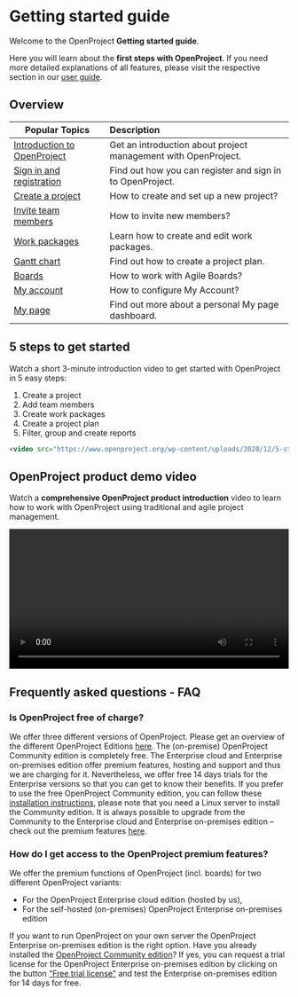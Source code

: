 

# Getting started guide

Welcome to the OpenProject **Getting started guide**.

Here you will learn about the **first steps with OpenProject**. If you need more detailed explanations of all features, please visit the respective section in our [user guide](../user-guide/).

## Overview

| Popular Topics                                          | Description                                                  |
| ------------------------------------------------------- | :----------------------------------------------------------- |
| [Introduction to OpenProject](openproject-introduction) | Get an introduction about project management with OpenProject. |
| [Sign in and registration](sign-in-registration)        | Find out how you can register and sign in to OpenProject.    |
| [Create a project](projects)                            | How to create and set up a new project?                      |
| [Invite team members](invite-members)                   | How to invite new members?                                   |
| [Work packages](work-packages-introduction)             | Learn how to create and edit work packages.                  |
| [Gantt chart](gantt-chart-introduction)                 | Find out how to create a project plan.                       |
| [Boards](boards-introduction)                           | How to work with Agile Boards?                               |
| [My account](my-account)                                | How to configure My Account?                                 |
| [My page](my-page)                                      | Find out more about a personal My page dashboard.            |

## 5 steps to get started

Watch a short 3-minute introduction video to get started with OpenProject in 5 easy steps:

1. Create a project
2. Add team members
3. Create work packages
4. Create a project plan
5. Filter, group and create reports

```html
<video src="https://www.openproject.org/wp-content/uploads/2020/12/5-steps-to-get-started-with-OpenProject.mp4" type="video/mp4" controls="" style="width:100%"></video>
```

## OpenProject product demo video

Watch a **comprehensive OpenProject product introduction** video to learn how to work with OpenProject using traditional and agile project management. 

<video src="https://www.openproject.org/wp-content/uploads/2020/12/OpenProject-product-demo-webinar-2.mp4" type="video/mp4" controls="" style="width:100%"></video>

## Frequently asked questions - FAQ


### Is OpenProject free of charge?

We offer three different versions of OpenProject. Please get an overview of the different OpenProject Editions [here](https://www.openproject.org/pricing/). The (on-premise) OpenProject Community edition is completely free. The Enterprise cloud and Enterprise on-premises edition offer premium features, hosting and support and thus we are charging for it. Nevertheless, we offer free 14 days trials for the Enterprise versions so that you can get to know their benefits. If you prefer to use the free OpenProject Community edition, you can follow these [installation instructions](https://www.openproject.org/download-and-installation/), please note that you need a Linux server to install the Community edition. It is always possible to upgrade from the Community to the Enterprise cloud and Enterprise on-premises edition – check out the premium features [here](https://www.openproject.org/enterprise-edition/).


### How do I get access to the OpenProject premium features?

We offer the premium functions of OpenProject (incl. boards) for two different OpenProject variants:
* For the OpenProject Enterprise cloud edition (hosted by us),
* For the self-hosted (on-premises) OpenProject Enterprise on-premises edition

If you want to run OpenProject on your own server the OpenProject Enterprise on-premises edition is the right option.
Have you already installed the [OpenProject Community edition](https://www.openproject.org/download-and-installation/)? If yes, you can request a trial license for the OpenProject Enterprise on-premises edition by clicking on the button ["Free trial license"](https://www.openproject.org/de/enterprise-edition/) and test the Enterprise on-premises edition for 14 days for free.
